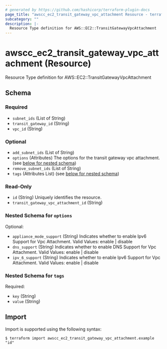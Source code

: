 ```yaml
---
# generated by https://github.com/hashicorp/terraform-plugin-docs
page_title: "awscc_ec2_transit_gateway_vpc_attachment Resource - terraform-provider-awscc"
subcategory: ""
description: |-
  Resource Type definition for AWS::EC2::TransitGatewayVpcAttachment
---
```


# awscc_ec2_transit_gateway_vpc_attachment (Resource)

Resource Type definition for AWS::EC2::TransitGatewayVpcAttachment



<!-- schema generated by tfplugindocs -->
## Schema

### Required

- `subnet_ids` (List of String)
- `transit_gateway_id` (String)
- `vpc_id` (String)

### Optional

- `add_subnet_ids` (List of String)
- `options` (Attributes) The options for the transit gateway vpc attachment. (see [below for nested schema](#nestedatt--options))
- `remove_subnet_ids` (List of String)
- `tags` (Attributes List) (see [below for nested schema](#nestedatt--tags))

### Read-Only

- `id` (String) Uniquely identifies the resource.
- `transit_gateway_vpc_attachment_id` (String)

<a id="nestedatt--options"></a>
### Nested Schema for `options`

Optional:

- `appliance_mode_support` (String) Indicates whether to enable Ipv6 Support for Vpc Attachment. Valid Values: enable | disable
- `dns_support` (String) Indicates whether to enable DNS Support for Vpc Attachment. Valid Values: enable | disable
- `ipv_6_support` (String) Indicates whether to enable Ipv6 Support for Vpc Attachment. Valid Values: enable | disable


<a id="nestedatt--tags"></a>
### Nested Schema for `tags`

Required:

- `key` (String)
- `value` (String)

## Import

Import is supported using the following syntax:

```shell
$ terraform import awscc_ec2_transit_gateway_vpc_attachment.example "id"
```
